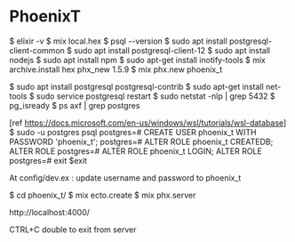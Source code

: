 # PhoenixT
 $ elixir -v
 $ mix local.hex
 $ psql --version
 $ sudo apt install postgresql-client-common
 $ sudo apt install postgresql-client-12
 $ sudo apt install nodejs
 $ sudo apt install npm
 $ sudo apt-get install inotify-tools
 $ mix archive.install hex phx_new 1.5.9
 $ mix phx.new phoenix_t

 $ sudo apt install postgresql postgresql-contrib
 $ sudo apt-get install net-tools
 $ sudo service postgresql restart
 $ sudo netstat -nlp | grep 5432
 $ pg_isready
 $ ps axf | grep postgres

[ref https://docs.microsoft.com/en-us/windows/wsl/tutorials/wsl-database] 
$ sudo -u postgres psql
postgres=# CREATE USER phoenix_t WITH PASSWORD 'phoenix_t';
postgres=# ALTER ROLE phoenix_t CREATEDB;
ALTER ROLE
postgres=# ALTER ROLE phoenix_t LOGIN;
ALTER ROLE
postgres=# exit
$exit

At config/dev.ex : update username and password to phoenix_t

$ cd phoenix_t/
$ mix ecto.create
$ mix phx.server

http://localhost:4000/ 

CTRL+C double to exit from server

